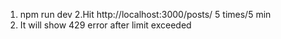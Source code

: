 1. npm run dev
2.Hit http://localhost:3000/posts/ 5 times/5 min
3. It will show 429 error after limit exceeded